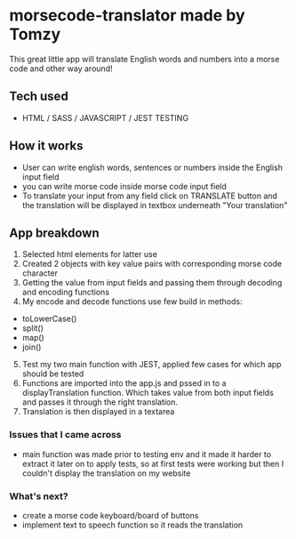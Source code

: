 # morsecode-translator made by Tomzy
This great little app will translate English words and numbers into a morse code and other way around!

## Tech used
- HTML / SASS / JAVASCRIPT / JEST TESTING

## How it works
- User can write english words, sentences or numbers inside the English input field 
- you can write morse code inside morse code input field
- To translate your input from any field click on TRANSLATE button and the translation will be displayed in textbox underneath "Your translation" 

## App breakdown

1. Selected html elements for latter use
2. Created 2 objects with key value pairs with corresponding morse code character
3. Getting the value from input fields and passing them through decoding and encoding functions
4. My encode and decode functions use few build in methods:
* toLowerCase()
* split()
* map()
* join()
5. Test my two main function with JEST, applied few cases for which app should be tested
6. Functions are imported into the app.js and pssed in to a displayTranslation function. Which takes value from both input fields and passes it through the right translation.
7. Translation is then displayed in a textarea

### Issues that I came across
- main function was made prior to testing env and it made it harder to extract it later on to apply tests, so at first tests were working but then I couldn't display the translation on my website



### What's next?
- create a morse code keyboard/board of buttons
- implement text to speech function so it reads the translation
